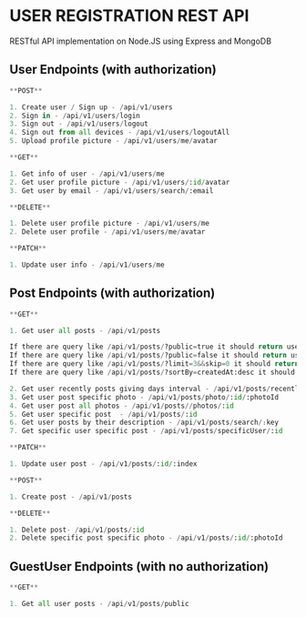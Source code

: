 # USER REGISTRATION REST API
RESTful API implementation on Node.JS using Express and MongoDB
## User Endpoints (with authorization)

```python
**POST**

1. Create user / Sign up - /api/v1/users
2. Sign in - /api/v1/users/login
3. Sign out - /api/v1/users/logout
4. Sign out from all devices - /api/v1/users/logoutAll
5. Upload profile picture - /api/v1/users/me/avatar
```

```python
**GET**

1. Get info of user - /api/v1/users/me
2. Get user profile picture - /api/v1/users/:id/avatar
3. Get user by email - /api/v1/users/search/:email
```


```python
**DELETE**

1. Delete user profile picture - /api/v1/users/me
2. Delete user profile - /api/v1/users/me/avatar
```

```python
**PATCH**

1. Update user info - /api/v1/users/me
```

## Post Endpoints (with authorization)
````python
**GET**

1. Get user all posts - /api/v1/posts

If there are query like /api/v1/posts/?public=true it should return user all public posts
If there are query like /api/v1/posts/?public=false it should return user all non public posts
If there are query like /api/v1/posts/?limit=3&&skip=0 it should return user all 3 posts in the 1st page
If there are query like /api/v1/posts/?sortBy=createdAt:desc it should return user posts by creation descending order

2. Get user recently posts giving days interval - /api/v1/posts/recently/:id
3. Get user post specific photo - /api/v1/posts/photo/:id/:photoId
4. Get user post all photos - /api/v1/posts//photos/:id
5. Get user specific post  - /api/v1/posts/:id
6. Get user posts by their description - /api/v1/posts/search/։key
7. Get specific user specific post - /api/v1/posts/specificUser/:id
````

```python
**PATCH**

1. Update user post - /api/v1/posts/:id/:index
```

```python
**POST**

1. Create post - /api/v1/posts
```

```python
**DELETE**

1. Delete post- /api/v1/posts/:id
2. Delete specific post specific photo - /api/v1/posts/:id/:photoId
```

## GuestUser Endpoints (with no authorization)

```python
**GET**

1. Get all user posts - /api/v1/posts/public

```